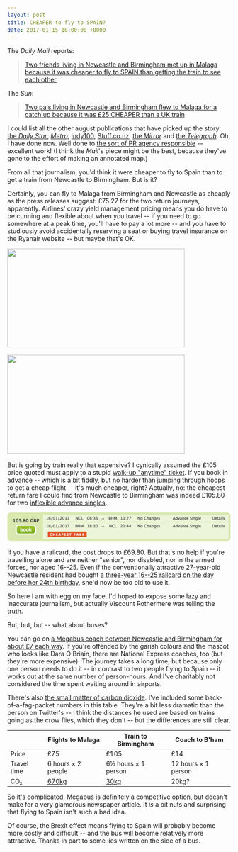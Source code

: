 ```yaml
---
layout: post
title: CHEAPER to fly to SPAIN?
date: 2017-01-15 18:00:00 +0000
---
```


The <cite>Daily Mail</cite> reports:

> [Two friends living in Newcastle and Birmingham met up in Malaga because it
> was cheaper to fly to SPAIN than getting the train to see each other][mail]

The <cite>Sun</cite>:

> [Two pals living in Newcastle and Birmingham flew to Malaga for a catch up
> because it was £25 CHEAPER than a UK train][sun]

I could list all the other august publications that have picked up the story:
[the <cite>Daily Star</cite>][star], [<cite>Metro</cite>][metro],
[indy100][indy], [Stuff.co.nz][stuff], [the <cite>Mirror</cite>][mirror] and
[the <cite>Telegraph</cite>][torygraph]. Oh, I have done now. Well done to [the
sort of PR agency responsible][north] -- excellent work! (I think the
<cite>Mail</cite>'s piece might be the best, because they've gone to the
effort of making an annotated map.)

From all that journalism, you'd think it were cheaper to fly to Spain than to
get a train from Newcastle to Birmingham. But is it?

Certainly, you can fly to Malaga from Birmingham and Newcastle as cheaply as
the press releases suggest: £75.27 for the two return journeys, apparently.
Airlines' crazy yield management pricing means you do have to be cunning and
flexible about when you travel -- if you need to go somewhere at a peak time,
you'll have to pay a lot more -- and you have to studiously avoid accidentally
reserving a seat or buying travel insurance on the Ryanair website -- but maybe
that's OK.

<p><image src="/images/ryanair.png" alt="" width="400" height="223" class="aligncenter" /></p>

<p><image src="/images/ryanair2.png" alt="" width="400" height="223" class="aligncenter" /></p>

But is going by train really that expensive? I cynically assumed the £105 price
quoted must apply to a stupid [walk-up "anytime" ticket][anytime]. If you book
in advance -- which is a bit fiddly, but no harder than jumping through hoops
to get a cheap flight -- it's much cheaper, right? Actually, no: the cheapest
return fare I could find from Newcastle to Birmingham was indeed £105.80 for two
[inflexible advance singles][advance].

![](/images/train.png)

If you have a railcard, the cost drops to £69.80. But that's no help if you're
travelling alone and are neither "senior", nor disabled, nor in the armed
forces, nor aged 16--25. Even if the conventionally attractive 27-year-old
Newcastle resident had bought [a three-year 16--25 railcard on the day before
her 24th birthday][16-25], she'd now be too old to use it.

So here I am with egg on my face. I'd hoped to expose some lazy and inaccurate
journalism, but actually Viscount Rothermere was telling the truth.

But, but, but -- what about buses?

You can go on [a Megabus coach between Newcastle and Birmingham for about £7
each way][megabus]. If you're offended by the garish colours and the mascot who	
looks like Dara Ó Briain, there are National Express coaches, too (but they're
more expensive). The journey takes a long time, but because only one person
needs to do it -- in contrast to two people flying to Spain -- it works out at
the same number of person-hours. And I've charitably not considered the time
spent waiting around in airports.

There's also [the small matter of carbon dioxide][twitter]. I've included some
back-of-a-fag-packet numbers in this table. They're a bit less dramatic than
the person on Twitter's -- I think the distances he used are based on trains
going as the crow flies, which they don't -- but the differences are still
clear.

|           |Flights to Malaga |Train to Birmingham|Coach to B'ham
|-----------|------------------|-------------------|---
|Price      |£75               |£105               |£14
|Travel time|6 hours × 2 people|6½ hours × 1 person|12 hours × 1 person
|CO₂        |[670kg][co2plane] |[30kg][co2train]   |20kg?

So it's complicated. Megabus is definitely a competitive option, but doesn't
make for a very glamorous newspaper article. It _is_ a bit nuts and surprising
that flying to Spain isn't such a bad idea.

Of course, the Brexit effect means flying to Spain will probably become more
costly and difficult -- and the bus will become relatively more attractive.
Thanks in part to some lies written on the side of a bus.


[mail]: http://www.dailymail.co.uk/news/article-4116836/Two-friends-living-Newcastle-Birmingham-met-Malaga-cheaper-fly-SPAIN-getting-train-other.html
[sun]: https://www.thesun.co.uk/news/2607684/friends-newcastle-birmingham-malaga-cheaper/
[star]: http://www.dailystar.co.uk/news/latest-news/578284/train-air-fares-malaga-cheap-expensive-friends-meet-ticket
[metro]: http://metro.co.uk/2017/01/13/two-friends-flew-to-spain-after-working-out-it-was-cheaper-than-ticket-from-birmingham-to-newcastle-6379459/
[indy]: https://www.indy100.com/article/friends-flew-spain-cheaper-train-newcastle-malaga-7527251
[stuff]: http://www.stuff.co.nz/travel/news/88427011/british-friends-meet-in-spain-because-flights-were-cheaper-than-train-tickets
[mirror]: http://www.mirror.co.uk/news/uk-news/two-friends-fly-spain-catch-9619827
[torygraph]: http://www.telegraph.co.uk/news/2017/01/14/friends-meet-spain-cheaper-buying-return-train-ticket/
[north]: http://www.northnews.co.uk/pr
[anytime]: http://www.nationalrail.co.uk/times_fares/ticket_types/46544.aspx
[advance]: http://www.nationalrail.co.uk/times_fares/ticket_types/46583.aspx
[16-25]: http://www.nationalrail.co.uk/times_fares/46540.aspx#16-25
[megabus]: https://www.awin1.com/cread.php?awinmid=2678&awinid=242611&p=https%3A%2F%2Fuk.megabus.com%2FJourneyResults.aspx%3ForiginCode%3D63%26destinationCode%3D8%26outboundDepartureDate%3D17%252F1%252F2017%26passengerCount%3D1%26promotionCode%3D
[twitter]: https://twitter.com/AndreuEscriva/status/820598798158360577
[co2plane]: http://calculator.carbonfootprint.com/calculator.aspx?lang=en-GB&tab=3
[co2train]: https://www.thetrainline.com/calculator/results?distance=551.3&qtt=on
